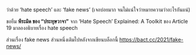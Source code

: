 ว่าด้วย ‘hate speech’ และ ‘fake news’
(เจอบ่อยมาก จนไม่แน่ใจว่าหมายความว่าอะไรกันแน่)

ขอยืม **พีระมิด ของ “ประทุษวาจา”** จาก ‘Hate Speech’ Explained: A Toolkit ของ Article 19 มาลองอธิบายเรื่อง hate speech

ส่วนเรื่อง fake news ส่วนหนึ่งเติมไปหลังจากเขียนบล็อกนี้ https://bact.cc/2021/fake-news/
